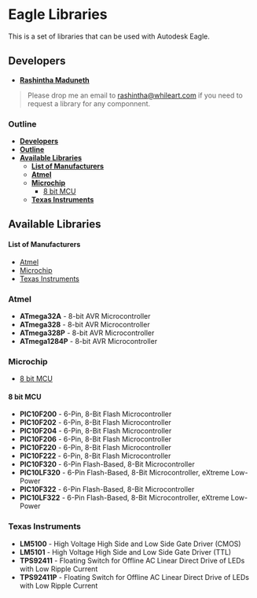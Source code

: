 ﻿# Eagle Libraries
This is a set of libraries that can be used with Autodesk Eagle.

## Developers
* **[Rashintha Maduneth](https://www.facebook.com/Rashintha)** 
> Please drop me an email to [rashintha@whileart.com](mailto:rashintha@whileart.com) if you need to request a library for any componnent.

### Outline
- **[Developers](#developers)**
- **[Outline](#outline)**
- **[Available Libraries](#available-libraries)**
  - **[List of Manufacturers](#list-of-manufacturers)**
  - **[Atmel](#atmel)**
  - **[Microchip](#microchip)**
    - [8 bit MCU](#8-bit-mcu)
  - **[Texas Instruments](#texas-instruments)**

## Available Libraries

#### List of Manufacturers
* [Atmel](#atmel)
* [Microchip](#microchip)
* [Texas Instruments](#texas-instruments)

### Atmel
* **ATmega32A** - 8-bit AVR Microcontroller
* **ATmega328** - 8-bit AVR Microcontroller
* **ATmega328P** - 8-bit AVR Microcontroller
* **ATmega1284P** - 8-bit AVR Microcontroller

### Microchip

* [8 bit MCU](#8-bit-mcu)

#### 8 bit MCU

* **PIC10F200** - 6-Pin, 8-Bit Flash Microcontroller
* **PIC10F202** - 6-Pin, 8-Bit Flash Microcontroller
* **PIC10F204** - 6-Pin, 8-Bit Flash Microcontroller
* **PIC10F206** - 6-Pin, 8-Bit Flash Microcontroller
* **PIC10F220** - 6-Pin, 8-Bit Flash Microcontroller
* **PIC10F222** - 6-Pin, 8-Bit Flash Microcontroller
* **PIC10F320** - 6-Pin Flash-Based, 8-Bit Microcontroller
* **PIC10LF320** - 6-Pin Flash-Based, 8-Bit Microcontroller, eXtreme Low-Power
* **PIC10F322** - 6-Pin Flash-Based, 8-Bit Microcontroller
* **PIC10LF322** - 6-Pin Flash-Based, 8-Bit Microcontroller, eXtreme Low-Power

### Texas Instruments
* **LM5100** - High Voltage High Side and Low Side Gate Driver (CMOS)
* **LM5101** - High Voltage High Side and Low Side Gate Driver (TTL)
* **TPS92411** - Floating Switch for Offline AC Linear Direct Drive of LEDs with Low Ripple Current
* **TPS92411P** - Floating Switch for Offline AC Linear Direct Drive of LEDs with Low Ripple Current